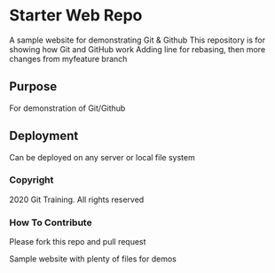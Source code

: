 # Starter Web Repo

A sample website for demonstrating Git & Github
This repository is for showing how Git and GitHub work
Adding line for rebasing, then more changes from 
myfeature branch

## Purpose
For demonstration of Git/Github

## Deployment
Can be deployed on any server or local file system

### Copyright
2020 Git Training. All rights reserved

### How To Contribute
Please fork this repo and pull request

Sample website with plenty of files for demos